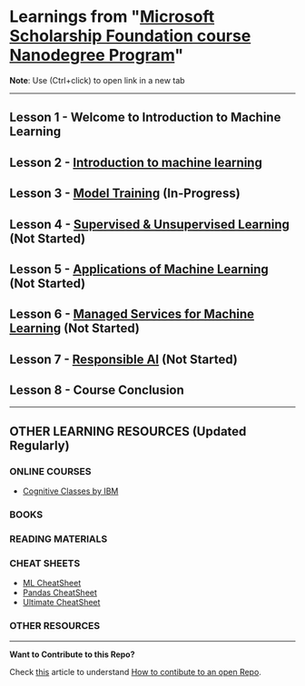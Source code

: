 # Learnings from **"[Microsoft Scholarship Foundation course Nanodegree Program](https://sites.google.com/udacity.com/microsoftazurechallenge)"**

**Note**: Use (Ctrl+click) to open link in a new tab

***

## Lesson 1 - Welcome to Introduction to Machine Learning

## Lesson 2 - [Introduction to machine learning](L2_Intro_Machine_Learning/README.md)

## Lesson 3 - [Model Training](L3_Model_Training/README.md) (In-Progress)

## Lesson 4 - [Supervised & Unsupervised Learning](L4_Supervised_Unsupervised_Learning/README.md) (Not Started)

## Lesson 5 - [Applications of Machine Learning](L5_Applications_Machine_Learning/README.md) (Not Started)

## Lesson 6 - [Managed Services for Machine Learning](L6_Managed_Services_Machine_Learning/README.md) (Not Started)

## Lesson 7 - [Responsible AI](L7_Responsible_AI/README.md) (Not Started)

## Lesson 8 - Course Conclusion

***

## OTHER LEARNING RESOURCES (Updated Regularly)

### ONLINE COURSES

- [Cognitive Classes by IBM](https://cognitiveclass.ai/)

### BOOKS


### READING MATERIALS


### CHEAT SHEETS

- [ML CheatSheet](Resources/MLCheatSheet.pdf)
- [Pandas CheatSheet](Resources/pandas-cheat-sheet-fixed.pdf)
- [Ultimate CheatSheet](Resources/Ultimate_Cheat_sheet_DS_ML_RL_DE.pdf)

### OTHER RESOURCES

***

**Want to Contribute to this Repo?**

Check [this](https://akrabat.com/the-beginners-guide-to-contributing-to-a-github-project/) article to understand [How to contibute to an open Repo](https://akrabat.com/the-beginners-guide-to-contributing-to-a-github-project/).
